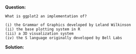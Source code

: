 <b>Question:</b>
```
What is ggplot2 an implementation of?

(i) the Grammar of Graphics developed by Leland Wilkinson
(ii) the base plotting system in R
(iii) a 3D visualization system
(iv) the S language originally developed by Bell Labs
```
<b>Solution:</b>